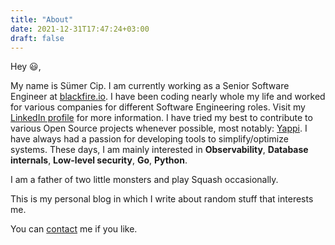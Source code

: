 ```yaml
---
title: "About"
date: 2021-12-31T17:47:24+03:00
draft: false
---
```


Hey &#128515;,

My name is Sümer Cip. I am currently working as a Senior Software Engineer at [blackfire.io](https://blackfire.io). I have been coding nearly whole my life and worked for various companies for different Software Engineering roles. Visit my [LinkedIn profile](https://www.linkedin.com/in/sumer-cip/) for more information. I have tried my best to contribute to various Open Source projects whenever possible, most notably: [Yappi](https://github.com/sumerc/yappi). I have always had a passion for developing tools to simplify/optimize systems. These days, I am mainly interested in <b>Observability</b>, <b>Database internals</b>, <b>Low-level security</b>, <b>Go</b>, <b>Python</b>.

I am a father of two little monsters and play Squash occasionally.

This is my personal blog in which I write about random stuff that interests me.

You can [contact](mailto:sumerc@gmail.com) me if you like.
